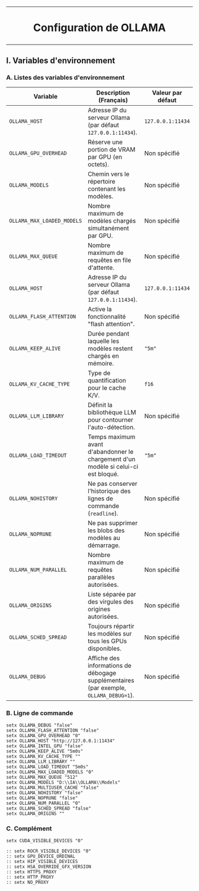 -----------------------------------------------------------------------------------------------------------------------------------------------------------------------------
# <p align='center'> Configuration de OLLAMA </p>
-----------------------------------------------------------------------------------------------------------------------------------------------------------------------------
## I. Variables d'environnement
### A. Listes des variables d'environnement
| **Variable**                  | **Description (Français)**                                                                 | **Valeur par défaut**          |
|-------------------------------|--------------------------------------------------------------------------------------------|--------------------------------|
| `OLLAMA_HOST`                 | Adresse IP du serveur Ollama (par défaut `127.0.0.1:11434`).                               | `127.0.0.1:11434`              |
| `OLLAMA_GPU_OVERHEAD`         | Réserve une portion de VRAM par GPU (en octets).                                           | Non spécifié                   |
| `OLLAMA_MODELS`               | Chemin vers le répertoire contenant les modèles.                                           | Non spécifié                   |
| `OLLAMA_MAX_LOADED_MODELS`    | Nombre maximum de modèles chargés simultanément par GPU.                                   | Non spécifié                   |
| `OLLAMA_MAX_QUEUE`            | Nombre maximum de requêtes en file d'attente.                                              | Non spécifié                   |
| `OLLAMA_HOST`                 | Adresse IP du serveur Ollama (par défaut `127.0.0.1:11434`).                               | `127.0.0.1:11434`              |
| `OLLAMA_FLASH_ATTENTION`      | Active la fonctionnalité "flash attention".                                                | Non spécifié                   |
| `OLLAMA_KEEP_ALIVE`           | Durée pendant laquelle les modèles restent chargés en mémoire.                             | `"5m"`                         |
| `OLLAMA_KV_CACHE_TYPE`        | Type de quantification pour le cache K/V.                                                  | `f16`                          |
| `OLLAMA_LLM_LIBRARY`          | Définit la bibliothèque LLM pour contourner l'auto-détection.                              | Non spécifié                   |
| `OLLAMA_LOAD_TIMEOUT`         | Temps maximum avant d'abandonner le chargement d'un modèle si celui-ci est bloqué.         | `"5m"`                         |
| `OLLAMA_NOHISTORY`            | Ne pas conserver l'historique des lignes de commande (`readline`).                         | Non spécifié                   |
| `OLLAMA_NOPRUNE`              | Ne pas supprimer les blobs des modèles au démarrage.                                       | Non spécifié                   |
| `OLLAMA_NUM_PARALLEL`         | Nombre maximum de requêtes parallèles autorisées.                                          | Non spécifié                   |
| `OLLAMA_ORIGINS`              | Liste séparée par des virgules des origines autorisées.                                    | Non spécifié                   |
| `OLLAMA_SCHED_SPREAD`         | Toujours répartir les modèles sur tous les GPUs disponibles.                               | Non spécifié                   |
| `OLLAMA_DEBUG`                | Affiche des informations de débogage supplémentaires (par exemple, `OLLAMA_DEBUG=1`).      | Non spécifié                   |


### B. Ligne de commande

```
setx OLLAMA_DEBUG "false"
setx OLLAMA_FLASH_ATTENTION "false"
setx OLLAMA_GPU_OVERHEAD "0"
setx OLLAMA_HOST "http://127.0.0.1:11434"
setx OLLAMA_INTEL_GPU "false"
setx OLLAMA_KEEP_ALIVE "5m0s"
setx OLLAMA_KV_CACHE_TYPE ""
setx OLLAMA_LLM_LIBRARY ""
setx OLLAMA_LOAD_TIMEOUT "5m0s"
setx OLLAMA_MAX_LOADED_MODELS "0"
setx OLLAMA_MAX_QUEUE "512"
setx OLLAMA_MODELS "D:\\IA\\OLLAMA\\Models"
setx OLLAMA_MULTIUSER_CACHE "false"
setx OLLAMA_NOHISTORY "false"
setx OLLAMA_NOPRUNE "false"
setx OLLAMA_NUM_PARALLEL "0"
setx OLLAMA_SCHED_SPREAD "false"
setx OLLAMA_ORIGINS ""
```


### C. Complément
```
setx CUDA_VISIBLE_DEVICES "0"

:: setx ROCR_VISIBLE_DEVICES "0"
:: setx GPU_DEVICE_ORDINAL
:: setx HIP_VISIBLE_DEVICES
:: setx HSA_OVERRIDE_GFX_VERSION
:: setx HTTPS_PROXY
:: setx HTTP_PROXY
:: setx NO_PROXY
```
